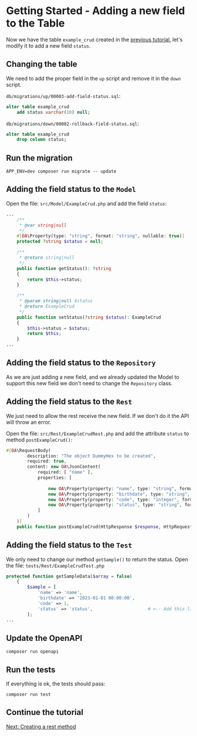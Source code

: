 # Getting Started - Adding a new field to the Table

Now we have the table `example_crud` created in the [previous tutorial](getting_started_01_create_table.md),
let's modify it to add a new field `status`.

## Changing the table

We need to add the proper field in the `up` script and remove it in the `down` script.

`db/migrations/up/00003-add-field-status.sql`:

```sql
alter table example_crud
    add status varchar(10) null;
```

`db/migrations/down/00002-rollback-field-status.sql`:

```sql
alter table example_crud
    drop column status;
```

## Run the migration

```shell
APP_ENV=dev composer run migrate -- update
```


## Adding the field status to the `Model`

Open the file: `src/Model/ExampleCrud.php` and add the field `status`:

```php
...
    /**
     * @var string|null
     */
    #[OA\Property(type: "string", format: "string", nullable: true)]
    protected ?string $status = null;

    /**
     * @return string|null
     */
    public function getStatus(): ?string
    {
        return $this->status;
    }

    /**
     * @param string|null $status
     * @return ExampleCrud
     */
    public function setStatus(?string $status): ExampleCrud
    {
        $this->status = $status;
        return $this;
    }
...
```

## Adding the field status to the `Repository`

As we are just adding a new field, and we already updated the Model to support this new field
we don't need to change the `Repository` class.

## Adding the field status to the `Rest`

We just need to allow the rest receive the new field. If we don't do it the API will throw an error.

Open the file: `src/Rest/ExampleCrudRest.php` and add the attribute `status` to method `postExampleCrud()`:

```php
#[OA\RequestBody(
        description: "The object DummyHex to be created",
        required: true,
        content: new OA\JsonContent(
            required: [ "name" ],
            properties: [
                
                new OA\Property(property: "name", type: "string", format: "string"),
                new OA\Property(property: "birthdate", type: "string", format: "date-time", nullable: true),
                new OA\Property(property: "code", type: "integer", format: "int32", nullable: true),
                new OA\Property(property: "status", type: "string", format: "string", nullable: true)    # <-- Add this line
            ]
        )
    )]
    public function postExampleCrud(HttpResponse $response, HttpRequest $request)
```

## Adding the field status to the `Test`

We only need to change our method `getSample()` to return the status.
Open the file: `tests/Rest/ExampleCrudTest.php`

```php
protected function getSampleData($array = false)
    {
        $sample = [
            'name' => 'name',
            'birthdate' => '2023-01-01 00:00:00',
            'code' => 1,
            'status' => 'status',                     # <-- Add this line
        ];
...
```

## Update the OpenAPI

```shell
composer run openapi
```

## Run the tests

If everything is ok, the tests should pass:

```shell
composer run test
```

## Continue the tutorial

[Next: Creating a rest method](getting_started_03_create_rest_method.md)